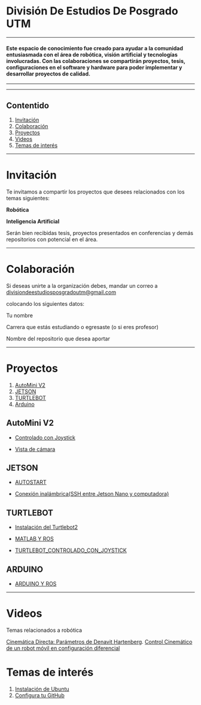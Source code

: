 #    División De Estudios De Posgrado UTM
---

#### Este espacio de conocimiento fue creado para ayudar a la comunidad entusiasmada con el área de robótica, visión artificial y tecnologías involucradas. Con las colaboraciones se compartirán proyectos, tesis, configuraciones en el software y hardware para poder implementar y desarrollar proyectos de calidad.

---
---

## Contentido

1. [Invitación](#Invitación)
2. [Colaboración](#Colaboración)
3. [Proyectos](#Proyectos)
4. [Videos](#Videos)
5. [Temas de interés](#Temas-de-interés)

      

---


    
# Invitación
 
Te invitamos a compartir los proyectos que desees relacionados con los temas siguientes:

**Robótica**

**Inteligencia Artificial**





Serán bien recibidas tesis, proyectos presentados en conferencias y demás repositorios con potencial en el área.

---

# Colaboración

Si deseas unirte a la organización debes, mandar un correo a divisiondeestudiosposgradoutm@gmail.com

colocando los siguientes datos:

Tu nombre

Carrera que estás estudiando o egresaste (o si eres profesor)

Nombre del repositorio que desea aportar

--------------------

# Proyectos

1. [AutoMini V2](#AutoMini-V2)
2. [JETSON](#JETSON)
3. [TURTLEBOT](#TURTLEBOT)
4. [Arduino](#ARDUINO)


## AutoMini V2

- [Controlado con Joystick](https://github.com/FilibertoMartinez/AutoMini_Joystick_)

- [Vista de cámara ](https://github.com/FilibertoMartinez/AutoMini_Vista)


## JETSON 

- [AUTOSTART](https://github.com/itzchav/AUTOSTART)
  
- [Conexión inalámbrica(SSH entre Jetson Nano y computadora)](https://github.com/itzchav/SSH)


## TURTLEBOT 
- [Instalación del Turtlebot2](https://github.com/itzchav/Instalacion_Turtlebot2/blob/main/README.md)

- [MATLAB Y ROS](https://github.com/itzchav/MATLAB_Y_ROS)
  
- [TURTLEBOT_CONTROLADO_CON_JOYSTICK](https://github.com/itzchav/TURTLEBOT_CONTROLADO_CON_JOYSTICK)

## ARDUINO

- [ARDUINO Y ROS]( -- )

------------

# Videos

Temas relacionados a robótica

[Cinemática Directa: Parámetros de Denavit Hartenberg](https://www.youtube.com/watch?v=V_IIeLJzR44).
[Control Cinemático de un robot móvil en configuración diferencial](https://www.youtube.com/watch?v=llibhe50EMo&t=103s&ab_channel=OscarRamirez)


# Temas de interés
1. [Instalación de Ubuntu](#V2)
2. [Configura tu GitHub](#JN)
